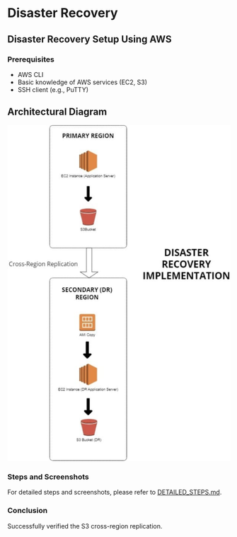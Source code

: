 # Disaster Recovery
##  Disaster Recovery Setup Using AWS

### Prerequisites
- AWS CLI
- Basic knowledge of AWS services (EC2, S3)
- SSH client (e.g., PuTTY)

## Architectural Diagram
![Architecture Diagram](./diagrams/Disaster%20Recovery%20Architecture.jpeg)

### Steps and Screenshots
For detailed steps and screenshots, please refer to [DETAILED_STEPS.md](DETAILED_STEPS.md).

### Conclusion
Successfully verified the S3 cross-region replication.
